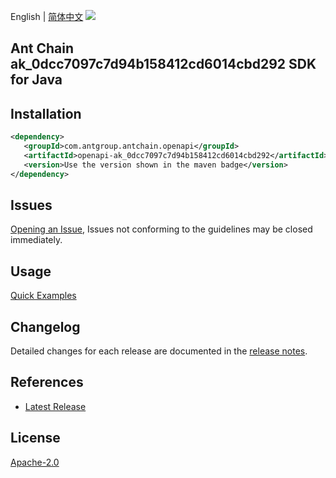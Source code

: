 English | [简体中文](README-CN.md)
![](https://aliyunsdk-pages.alicdn.com/icons/AlibabaCloud.svg)

## Ant Chain ak_0dcc7097c7d94b158412cd6014cbd292 SDK for Java

## Installation

```xml
<dependency>
   <groupId>com.antgroup.antchain.openapi</groupId>
   <artifactId>openapi-ak_0dcc7097c7d94b158412cd6014cbd292</artifactId>
   <version>Use the version shown in the maven badge</version>
</dependency>
```

## Issues
[Opening an Issue](https://github.com/alipay/antchain-openapi-prod-sdk/issues/new), Issues not conforming to the guidelines may be closed immediately.

## Usage
[Quick Examples](https://github.com/alipay/antchain-openapi-prod-sdk/blob/master/docs/0-Examples-EN.md#quick-examples)

## Changelog
Detailed changes for each release are documented in the [release notes](./ChangeLog.txt).

## References
* [Latest Release](https://github.com/alipay/antchain-openapi-prod-sdk/)

## License
[Apache-2.0](http://www.apache.org/licenses/LICENSE-2.0)
